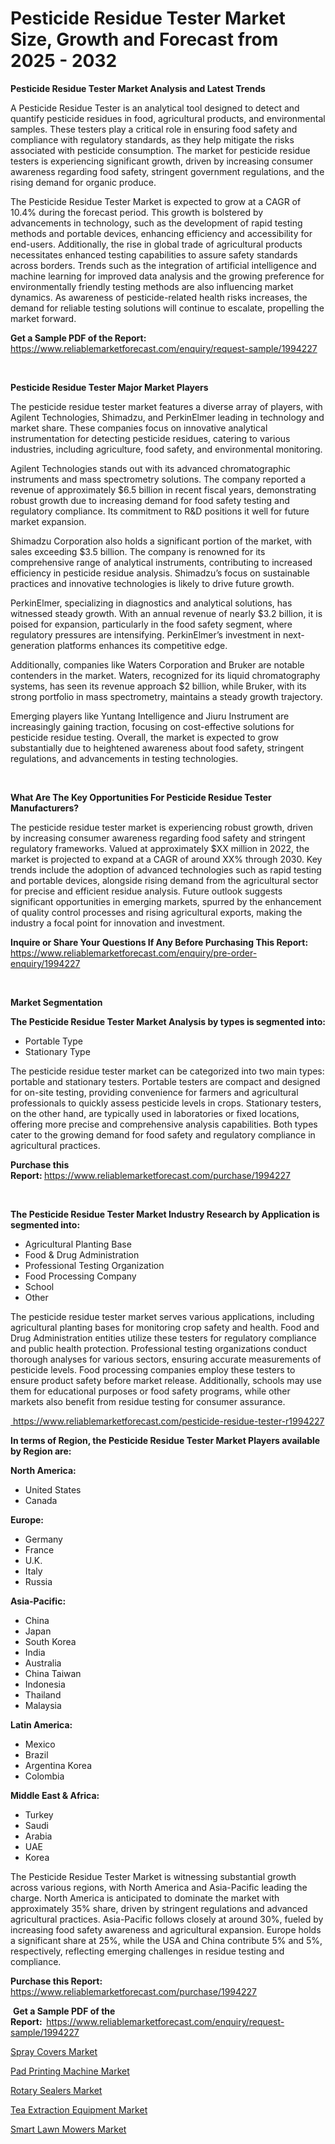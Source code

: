 <p><h1>Pesticide Residue Tester Market Size, Growth and Forecast from 2025 - 2032</h1></p><p><strong>Pesticide Residue Tester Market Analysis and Latest Trends</strong></p>
<p><p>A Pesticide Residue Tester is an analytical tool designed to detect and quantify pesticide residues in food, agricultural products, and environmental samples. These testers play a critical role in ensuring food safety and compliance with regulatory standards, as they help mitigate the risks associated with pesticide consumption. The market for pesticide residue testers is experiencing significant growth, driven by increasing consumer awareness regarding food safety, stringent government regulations, and the rising demand for organic produce.</p><p>The Pesticide Residue Tester Market is expected to grow at a CAGR of 10.4% during the forecast period. This growth is bolstered by advancements in technology, such as the development of rapid testing methods and portable devices, enhancing efficiency and accessibility for end-users. Additionally, the rise in global trade of agricultural products necessitates enhanced testing capabilities to assure safety standards across borders. Trends such as the integration of artificial intelligence and machine learning for improved data analysis and the growing preference for environmentally friendly testing methods are also influencing market dynamics. As awareness of pesticide-related health risks increases, the demand for reliable testing solutions will continue to escalate, propelling the market forward.</p></p>
<p><strong>Get a Sample PDF of the Report:&nbsp;</strong> <a href="https://www.reliablemarketforecast.com/enquiry/request-sample/1994227?utm_campaign=1110&utm_medium=2&utm_source=Github&utm_content=ia&utm_term=10042025&utm_id=pesticide-residue-tester">https://www.reliablemarketforecast.com/enquiry/request-sample/1994227</a></p>
<p>&nbsp;</p>
<p><strong>Pesticide Residue Tester Major Market Players</strong></p>
<p><p>The pesticide residue tester market features a diverse array of players, with Agilent Technologies, Shimadzu, and PerkinElmer leading in technology and market share. These companies focus on innovative analytical instrumentation for detecting pesticide residues, catering to various industries, including agriculture, food safety, and environmental monitoring.</p><p>Agilent Technologies stands out with its advanced chromatographic instruments and mass spectrometry solutions. The company reported a revenue of approximately $6.5 billion in recent fiscal years, demonstrating robust growth due to increasing demand for food safety testing and regulatory compliance. Its commitment to R&D positions it well for future market expansion.</p><p>Shimadzu Corporation also holds a significant portion of the market, with sales exceeding $3.5 billion. The company is renowned for its comprehensive range of analytical instruments, contributing to increased efficiency in pesticide residue analysis. Shimadzu’s focus on sustainable practices and innovative technologies is likely to drive future growth.</p><p>PerkinElmer, specializing in diagnostics and analytical solutions, has witnessed steady growth. With an annual revenue of nearly $3.2 billion, it is poised for expansion, particularly in the food safety segment, where regulatory pressures are intensifying. PerkinElmer’s investment in next-generation platforms enhances its competitive edge.</p><p>Additionally, companies like Waters Corporation and Bruker are notable contenders in the market. Waters, recognized for its liquid chromatography systems, has seen its revenue approach $2 billion, while Bruker, with its strong portfolio in mass spectrometry, maintains a steady growth trajectory.</p><p>Emerging players like Yuntang Intelligence and Jiuru Instrument are increasingly gaining traction, focusing on cost-effective solutions for pesticide residue testing. Overall, the market is expected to grow substantially due to heightened awareness about food safety, stringent regulations, and advancements in testing technologies.</p></p>
<p>&nbsp;</p>
<p><strong>What Are The Key Opportunities For Pesticide Residue Tester Manufacturers?</strong></p>
<p><p>The pesticide residue tester market is experiencing robust growth, driven by increasing consumer awareness regarding food safety and stringent regulatory frameworks. Valued at approximately $XX million in 2022, the market is projected to expand at a CAGR of around XX% through 2030. Key trends include the adoption of advanced technologies such as rapid testing and portable devices, alongside rising demand from the agricultural sector for precise and efficient residue analysis. Future outlook suggests significant opportunities in emerging markets, spurred by the enhancement of quality control processes and rising agricultural exports, making the industry a focal point for innovation and investment.</p></p>
<p><strong>Inquire or Share Your Questions If Any Before Purchasing This Report:</strong> <a href="https://www.reliablemarketforecast.com/enquiry/pre-order-enquiry/1994227?utm_campaign=1110&utm_medium=2&utm_source=Github&utm_content=ia&utm_term=10042025&utm_id=pesticide-residue-tester">https://www.reliablemarketforecast.com/enquiry/pre-order-enquiry/1994227</a></p>
<p>&nbsp;</p>
<p><strong>Market Segmentation</strong></p>
<p><strong>The Pesticide Residue Tester Market Analysis by types is segmented into:</strong></p>
<p><ul><li>Portable Type</li><li>Stationary Type</li></ul></p>
<p><p>The pesticide residue tester market can be categorized into two main types: portable and stationary testers. Portable testers are compact and designed for on-site testing, providing convenience for farmers and agricultural professionals to quickly assess pesticide levels in crops. Stationary testers, on the other hand, are typically used in laboratories or fixed locations, offering more precise and comprehensive analysis capabilities. Both types cater to the growing demand for food safety and regulatory compliance in agricultural practices.</p></p>
<p><strong>Purchase this Report:&nbsp;</strong><a href="https://www.reliablemarketforecast.com/purchase/1994227?utm_campaign=1110&utm_medium=2&utm_source=Github&utm_content=ia&utm_term=10042025&utm_id=pesticide-residue-tester">https://www.reliablemarketforecast.com/purchase/1994227</a></p>
<p>&nbsp;</p>
<p><strong>The Pesticide Residue Tester Market Industry Research by Application is segmented into:</strong></p>
<p><ul><li>Agricultural Planting Base</li><li>Food & Drug Administration</li><li>Professional Testing Organization</li><li>Food Processing Company</li><li>School</li><li>Other</li></ul></p>
<p><p>The pesticide residue tester market serves various applications, including agricultural planting bases for monitoring crop safety and health. Food and Drug Administration entities utilize these testers for regulatory compliance and public health protection. Professional testing organizations conduct thorough analyses for various sectors, ensuring accurate measurements of pesticide levels. Food processing companies employ these testers to ensure product safety before market release. Additionally, schools may use them for educational purposes or food safety programs, while other markets also benefit from residue testing for consumer assurance.</p></p>
<p><a href="https://www.reliablemarketforecast.com/pesticide-residue-tester-r1994227?utm_campaign=1110&utm_medium=2&utm_source=Github&utm_content=ia&utm_term=10042025&utm_id=pesticide-residue-tester">&nbsp;https://www.reliablemarketforecast.com/pesticide-residue-tester-r1994227</a></p>
<p><strong>In terms of Region, the Pesticide Residue Tester Market Players available by Region are:</strong></p>
<p>
    <p> <strong> North America: </strong>
        <ul>
            <li>United States</li>
            <li>Canada</li>
        </ul>
        </p> 
    <p> <strong> Europe: </strong>
        <ul>
            <li>Germany</li>
            <li>France</li>
            <li>U.K.</li>
            <li>Italy</li>
            <li>Russia</li>
        </ul>
        </p> 
    <p> <strong> Asia-Pacific: </strong>
        <ul>
            <li>China</li>
            <li>Japan</li>
            <li>South Korea</li>
            <li>India</li>
            <li>Australia</li>
            <li>China Taiwan</li>
            <li>Indonesia</li>
            <li>Thailand</li>
            <li>Malaysia</li>
        </ul>
        </p> 
    <p> <strong> Latin America: </strong>
        <ul>
            <li>Mexico</li>
            <li>Brazil</li>
            <li>Argentina Korea</li>
            <li>Colombia</li>
        </ul>
        </p> 
    <p> <strong> Middle East & Africa: </strong>
        <ul>
            <li>Turkey</li>
            <li>Saudi</li>
            <li>Arabia</li>
            <li>UAE</li>
            <li>Korea</li>
        </ul>
    </p>
    </p>
<p><p>The Pesticide Residue Tester Market is witnessing substantial growth across various regions, with North America and Asia-Pacific leading the charge. North America is anticipated to dominate the market with approximately 35% share, driven by stringent regulations and advanced agricultural practices. Asia-Pacific follows closely at around 30%, fueled by increasing food safety awareness and agricultural expansion. Europe holds a significant share at 25%, while the USA and China contribute 5% and 5%, respectively, reflecting emerging challenges in residue testing and compliance.</p></p>
<p><strong>Purchase this Report: </strong><a href="https://www.reliablemarketforecast.com/purchase/1994227?utm_campaign=1110&utm_medium=2&utm_source=Github&utm_content=ia&utm_term=10042025&utm_id=pesticide-residue-tester">https://www.reliablemarketforecast.com/purchase/1994227</a></p>
<p>&nbsp;<strong>Get a Sample PDF of the Report:&nbsp;&nbsp;</strong><a href="https://www.reliablemarketforecast.com/enquiry/request-sample/1994227?utm_campaign=1110&utm_medium=2&utm_source=Github&utm_content=ia&utm_term=10042025&utm_id=pesticide-residue-tester">https://www.reliablemarketforecast.com/enquiry/request-sample/1994227</a></p>
<p><strong></strong></p>
<p><p><a href="https://github.com/sacmatidora/Market-Research-Report-List-1/blob/main/spray-covers-market.md?utm_campaign=1110&utm_medium=2&utm_source=Github&utm_content=ia&utm_term=10042025&utm_id=pesticide-residue-tester">Spray Covers Market</a></p><p><a href="https://github.com/zalubakoraka/Market-Research-Report-List-1/blob/main/pad-printing-machine-market.md?utm_campaign=1110&utm_medium=2&utm_source=Github&utm_content=ia&utm_term=10042025&utm_id=pesticide-residue-tester">Pad Printing Machine Market</a></p><p><a href="https://github.com/airitaursela/Market-Research-Report-List-1/blob/main/rotary-sealers-market.md?utm_campaign=1110&utm_medium=2&utm_source=Github&utm_content=ia&utm_term=10042025&utm_id=pesticide-residue-tester">Rotary Sealers Market</a></p><p><a href="https://github.com/yaldotiedegq/Market-Research-Report-List-1/blob/main/tea-extraction-equipment-market.md?utm_campaign=1110&utm_medium=2&utm_source=Github&utm_content=ia&utm_term=10042025&utm_id=pesticide-residue-tester">Tea Extraction Equipment Market</a></p><p><a href="https://github.com/cingozascard/Market-Research-Report-List-1/blob/main/smart-lawn-mowers-market.md?utm_campaign=1110&utm_medium=2&utm_source=Github&utm_content=ia&utm_term=10042025&utm_id=pesticide-residue-tester">Smart Lawn Mowers Market</a></p></p>